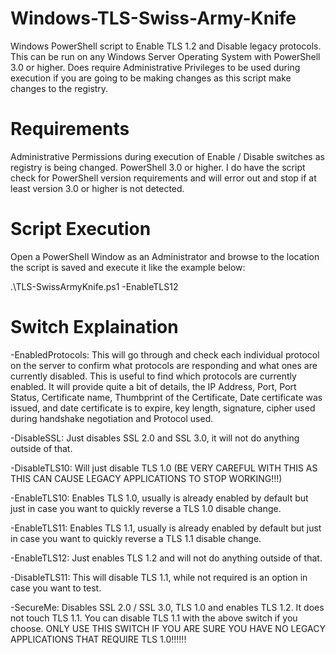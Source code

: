 # Windows-TLS-Swiss-Army-Knife
Windows PowerShell script to Enable TLS 1.2 and Disable legacy protocols. This can be run on any Windows Server Operating System with PowerShell 3.0
or higher. Does require Administrative Privileges to be used during execution if you are going to be making changes as this script make changes to the registry.

# Requirements

Administrative Permissions during execution of Enable / Disable switches as registry is being changed.
PowerShell 3.0 or higher. I do have the script check for PowerShell version requirements and will error out and stop if at least version 3.0 or higher is not detected.

# Script Execution

Open a PowerShell Window as an Administrator and browse to the location the script is saved and execute it like the example below:

.\TLS-SwissArmyKnife.ps1 -EnableTLS12

# Switch Explaination

-EnabledProtocols: This will go through and check each individual protocol on the server to confirm what protocols are responding and what ones are currently disabled. This is useful to find which protocols are currently enabled. It will provide quite a bit of details, the IP Address, Port, Port Status, Certificate name, Thumbprint of the Certificate, Date certificate was issued, and date certificate is to expire, key length, signature, cipher used during handshake negotiation and Protocol used.

-DisableSSL: Just disables SSL 2.0 and SSL 3.0, it will not do anything outside of that.

-DisableTLS10: Will just disable TLS 1.0 (BE VERY CAREFUL WITH THIS AS THIS CAN CAUSE LEGACY APPLICATIONS TO STOP WORKING!!!)

-EnableTLS10: Enables TLS 1.0, usually is already enabled by default but just in case you want to quickly reverse a TLS 1.0 disable change.

-EnableTLS11: Enables TLS 1.1, usually is already enabled by default but just in case you want to quickly reverse a TLS 1.1 disable change.

-EnableTLS12: Just enables TLS 1.2 and will not do anything outside of that.

-DisableTLS11: This will disable TLS 1.1, while not required is an option in case you want to test.

-SecureMe: Disables SSL 2.0 / SSL 3.0, TLS 1.0 and enables TLS 1.2. It does not touch TLS 1.1. You can disable TLS 1.1 with the above switch if you choose. ONLY USE THIS SWITCH IF YOU ARE SURE YOU HAVE NO LEGACY APPLICATIONS THAT REQUIRE TLS 1.0!!!!!!






